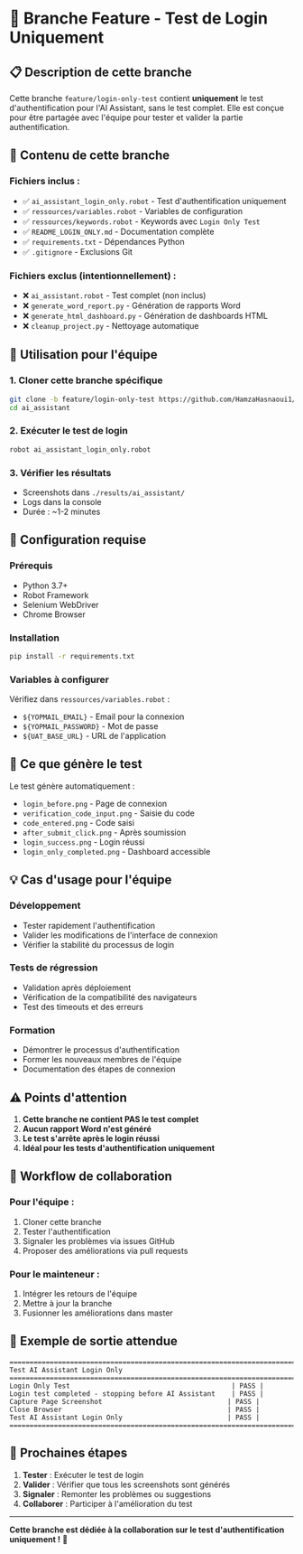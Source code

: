 # 🔐 Branche Feature - Test de Login Uniquement

## 📋 **Description de cette branche**

Cette branche `feature/login-only-test` contient **uniquement** le test d'authentification pour l'AI Assistant, sans le test complet. Elle est conçue pour être partagée avec l'équipe pour tester et valider la partie authentification.

## 🎯 **Contenu de cette branche**

### **Fichiers inclus :**
- ✅ `ai_assistant_login_only.robot` - Test d'authentification uniquement
- ✅ `ressources/variables.robot` - Variables de configuration
- ✅ `ressources/keywords.robot` - Keywords avec `Login Only Test`
- ✅ `README_LOGIN_ONLY.md` - Documentation complète
- ✅ `requirements.txt` - Dépendances Python
- ✅ `.gitignore` - Exclusions Git

### **Fichiers exclus (intentionnellement) :**
- ❌ `ai_assistant.robot` - Test complet (non inclus)
- ❌ `generate_word_report.py` - Génération de rapports Word
- ❌ `generate_html_dashboard.py` - Génération de dashboards HTML
- ❌ `cleanup_project.py` - Nettoyage automatique

## 🚀 **Utilisation pour l'équipe**

### **1. Cloner cette branche spécifique**
```bash
git clone -b feature/login-only-test https://github.com/HamzaHasnaoui1/ai_assistant.git
cd ai_assistant
```

### **2. Exécuter le test de login**
```bash
robot ai_assistant_login_only.robot
```

### **3. Vérifier les résultats**
- Screenshots dans `./results/ai_assistant/`
- Logs dans la console
- Durée : ~1-2 minutes

## 🔧 **Configuration requise**

### **Prérequis**
- Python 3.7+
- Robot Framework
- Selenium WebDriver
- Chrome Browser

### **Installation**
```bash
pip install -r requirements.txt
```

### **Variables à configurer**
Vérifiez dans `ressources/variables.robot` :
- `${YOPMAIL_EMAIL}` - Email pour la connexion
- `${YOPMAIL_PASSWORD}` - Mot de passe
- `${UAT_BASE_URL}` - URL de l'application

## 📸 **Ce que génère le test**

Le test génère automatiquement :
- `login_before.png` - Page de connexion
- `verification_code_input.png` - Saisie du code
- `code_entered.png` - Code saisi
- `after_submit_click.png` - Après soumission
- `login_success.png` - Login réussi
- `login_only_completed.png` - Dashboard accessible

## 💡 **Cas d'usage pour l'équipe**

### **Développement**
- Tester rapidement l'authentification
- Valider les modifications de l'interface de connexion
- Vérifier la stabilité du processus de login

### **Tests de régression**
- Validation après déploiement
- Vérification de la compatibilité des navigateurs
- Test des timeouts et des erreurs

### **Formation**
- Démontrer le processus d'authentification
- Former les nouveaux membres de l'équipe
- Documentation des étapes de connexion

## ⚠️ **Points d'attention**

1. **Cette branche ne contient PAS le test complet**
2. **Aucun rapport Word n'est généré**
3. **Le test s'arrête après le login réussi**
4. **Idéal pour les tests d'authentification uniquement**

## 🔄 **Workflow de collaboration**

### **Pour l'équipe :**
1. Cloner cette branche
2. Tester l'authentification
3. Signaler les problèmes via issues GitHub
4. Proposer des améliorations via pull requests

### **Pour le mainteneur :**
1. Intégrer les retours de l'équipe
2. Mettre à jour la branche
3. Fusionner les améliorations dans master

## 📝 **Exemple de sortie attendue**

```
==============================================================================
Test AI Assistant Login Only
==============================================================================
Login Only Test                                        | PASS |
Login test completed - stopping before AI Assistant    | PASS |
Capture Page Screenshot                               | PASS |
Close Browser                                         | PASS |
Test AI Assistant Login Only                          | PASS |
==============================================================================
```

## 🚀 **Prochaines étapes**

1. **Tester** : Exécuter le test de login
2. **Valider** : Vérifier que tous les screenshots sont générés
3. **Signaler** : Remonter les problèmes ou suggestions
4. **Collaborer** : Participer à l'amélioration du test

---

**Cette branche est dédiée à la collaboration sur le test d'authentification uniquement !** 🎯
